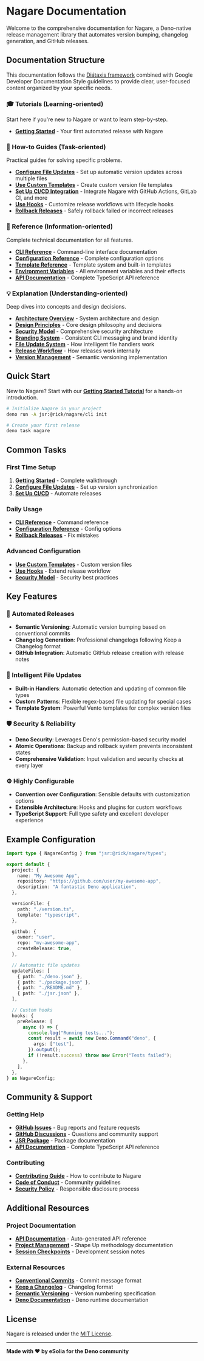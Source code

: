 # Nagare Documentation

Welcome to the comprehensive documentation for Nagare, a Deno-native release management library that automates version bumping, changelog generation, and GitHub releases.

## Documentation Structure

This documentation follows the [Diátaxis framework](https://diataxis.fr/) combined with Google Developer Documentation Style guidelines to provide clear, user-focused content organized by your specific needs.

### 🎓 Tutorials (Learning-oriented)

Start here if you're new to Nagare or want to learn step-by-step.

- **[Getting Started](./tutorials/getting-started.md)** - Your first automated release with Nagare

### 🔧 How-to Guides (Task-oriented)

Practical guides for solving specific problems.

- **[Configure File Updates](./how-to/configure-file-updates.md)** - Set up automatic version updates across multiple files
- **[Use Custom Templates](./how-to/use-custom-templates.md)** - Create custom version file templates
- **[Set Up CI/CD Integration](./how-to/setup-ci-cd.md)** - Integrate Nagare with GitHub Actions, GitLab CI, and more
- **[Use Hooks](./how-to/use-hooks.md)** - Customize release workflows with lifecycle hooks
- **[Rollback Releases](./how-to/rollback-releases.md)** - Safely rollback failed or incorrect releases

### 📖 Reference (Information-oriented)

Complete technical documentation for all features.

- **[CLI Reference](./reference/cli.md)** - Command-line interface documentation
- **[Configuration Reference](./reference/configuration.md)** - Complete configuration options
- **[Template Reference](./reference/templates.md)** - Template system and built-in templates
- **[Environment Variables](./reference/environment-variables.md)** - All environment variables and their effects
- **[API Documentation](https://nagare.esolia.deno.net/)** - Complete TypeScript API reference

### 💡 Explanation (Understanding-oriented)

Deep dives into concepts and design decisions.

- **[Architecture Overview](./explanation/architecture.md)** - System architecture and design
- **[Design Principles](./explanation/design-principles.md)** - Core design philosophy and decisions
- **[Security Model](./explanation/security-model.md)** - Comprehensive security architecture
- **[Branding System](./explanation/branding-system.md)** - Consistent CLI messaging and brand identity
- **[File Update System](./explanation/file-update-system.md)** - How intelligent file handlers work
- **[Release Workflow](./explanation/release-workflow.md)** - How releases work internally
- **[Version Management](./explanation/version-management.md)** - Semantic versioning implementation

## Quick Start

New to Nagare? Start with our **[Getting Started Tutorial](./tutorials/getting-started.md)** for a hands-on introduction.

```bash
# Initialize Nagare in your project
deno run -A jsr:@rick/nagare/cli init

# Create your first release
deno task nagare
```

## Common Tasks

### First Time Setup
1. **[Getting Started](./tutorials/getting-started.md)** - Complete walkthrough
2. **[Configure File Updates](./how-to/configure-file-updates.md)** - Set up version synchronization
3. **[Set Up CI/CD](./how-to/setup-ci-cd.md)** - Automate releases

### Daily Usage
- **[CLI Reference](./reference/cli.md)** - Command reference
- **[Configuration Reference](./reference/configuration.md)** - Config options
- **[Rollback Releases](./how-to/rollback-releases.md)** - Fix mistakes

### Advanced Configuration
- **[Use Custom Templates](./how-to/use-custom-templates.md)** - Custom version files
- **[Use Hooks](./how-to/use-hooks.md)** - Extend release workflow
- **[Security Model](./explanation/security-model.md)** - Security best practices

## Key Features

### 🚀 Automated Releases
- **Semantic Versioning**: Automatic version bumping based on conventional commits
- **Changelog Generation**: Professional changelogs following Keep a Changelog format
- **GitHub Integration**: Automatic GitHub release creation with release notes

### 🔧 Intelligent File Updates
- **Built-in Handlers**: Automatic detection and updating of common file types
- **Custom Patterns**: Flexible regex-based file updating for special cases
- **Template System**: Powerful Vento templates for complex version files

### 🛡️ Security & Reliability
- **Deno Security**: Leverages Deno's permission-based security model
- **Atomic Operations**: Backup and rollback system prevents inconsistent states
- **Comprehensive Validation**: Input validation and security checks at every layer

### ⚙️ Highly Configurable
- **Convention over Configuration**: Sensible defaults with customization options
- **Extensible Architecture**: Hooks and plugins for custom workflows
- **TypeScript Support**: Full type safety and excellent developer experience

## Example Configuration

```typescript
import type { NagareConfig } from "jsr:@rick/nagare/types";

export default {
  project: {
    name: "My Awesome App",
    repository: "https://github.com/user/my-awesome-app",
    description: "A fantastic Deno application",
  },

  versionFile: {
    path: "./version.ts",
    template: "typescript",
  },

  github: {
    owner: "user",
    repo: "my-awesome-app",
    createRelease: true,
  },

  // Automatic file updates
  updateFiles: [
    { path: "./deno.json" },
    { path: "./package.json" },
    { path: "./README.md" },
    { path: "./jsr.json" },
  ],

  // Custom hooks
  hooks: {
    preRelease: [
      async () => {
        console.log("Running tests...");
        const result = await new Deno.Command("deno", {
          args: ["test"],
        }).output();
        if (!result.success) throw new Error("Tests failed");
      },
    ],
  },
} as NagareConfig;
```

## Community & Support

### Getting Help
- **[GitHub Issues](https://github.com/RickCogley/nagare/issues)** - Bug reports and feature requests
- **[GitHub Discussions](https://github.com/RickCogley/nagare/discussions)** - Questions and community support
- **[JSR Package](https://jsr.io/@rick/nagare)** - Package documentation
- **[API Documentation](https://nagare.esolia.deno.net/)** - Complete TypeScript API reference

### Contributing
- **[Contributing Guide](../CONTRIBUTING.md)** - How to contribute to Nagare
- **[Code of Conduct](../CODE_OF_CONDUCT.md)** - Community guidelines
- **[Security Policy](../SECURITY.md)** - Responsible disclosure process

## Additional Resources

### Project Documentation
- **[API Documentation](./api/)** - Auto-generated API reference
- **[Project Management](./projects/)** - Shape Up methodology documentation
- **[Session Checkpoints](./checkpoints/)** - Development session notes

### External Resources
- **[Conventional Commits](https://www.conventionalcommits.org/)** - Commit message format
- **[Keep a Changelog](https://keepachangelog.com/)** - Changelog format
- **[Semantic Versioning](https://semver.org/)** - Version numbering specification
- **[Deno Documentation](https://docs.deno.com/)** - Deno runtime documentation

## License

Nagare is released under the [MIT License](../LICENSE).

---

**Made with ❤️ by eSolia for the Deno community**